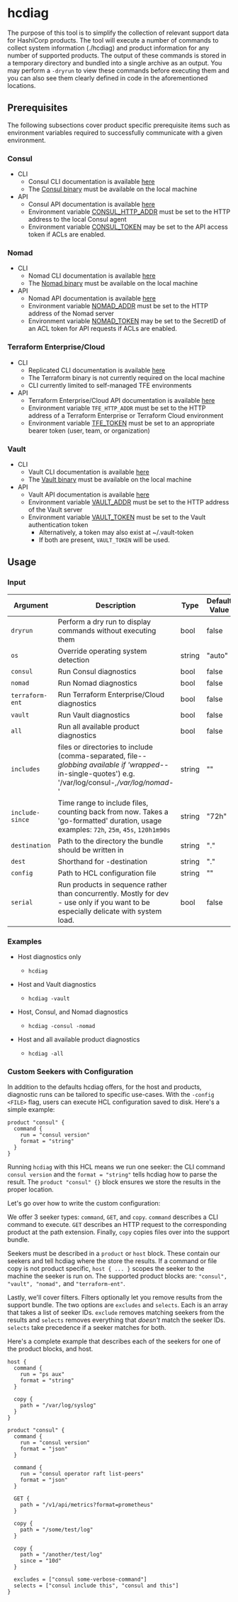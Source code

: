 # hcdiag

The purpose of this tool is to simplify the collection of relevant support data for HashiCorp products. The tool will execute a number of commands to collect system information (./hcdiag) and product information for any number of supported products. The output of these commands is stored in a temporary directory and bundled into a single archive as an output. You may perform a `-dryrun` to view these commands before executing them and you can also see them clearly defined in code in the aforementioned locations.

## Prerequisites

The following subsections cover product specific prerequisite items such as environment variables required to successfully communicate with a given environment.

### Consul

- CLI
    - Consul CLI documentation is available [here](https://www.consul.io/commands/index)
    - The [Consul binary](https://www.consul.io/downloads) must be available on the local machine
- API
    - Consul API documentation is available [here](https://www.consul.io/api-docs)
    - Environment variable [CONSUL_HTTP_ADDR](https://www.consul.io/commands#consul_http_addr) must be set to the HTTP address to the local Consul agent
    - Environment variable [CONSUL_TOKEN](https://www.consul.io/commands#consul_http_token) may be set to the API access token if ACLs are enabled.

### Nomad

- CLI
    - Nomad CLI documentation is available [here](https://www.nomadproject.io/docs/commands)
    - The [Nomad binary](https://www.nomadproject.io/downloads) must be available on the local machine
- API
    - Nomad API documentation is available [here](https://www.nomadproject.io/api-docs)
    - Environment variable [NOMAD_ADDR](https://www.nomadproject.io/docs/commands#nomad_addr) must be set to the HTTP address of the Nomad server
    - Environment variable [NOMAD_TOKEN](https://www.nomadproject.io/docs/commands#nomad_token) may be set to the SecretID of an ACL token for API requests if ACLs are enabled.

### Terraform Enterprise/Cloud

- CLI
    - Replicated CLI documentation is available [here](https://help.replicated.com/api/replicatedctl/)
    - The Terraform binary is not currently required on the local machine
    - CLI currently limited to self-managed TFE environments
- API
    - Terraform Enterprise/Cloud API documentation is available [here](https://www.terraform.io/docs/cloud/api/index.html)
    - Environment variable `TFE_HTTP_ADDR` must be set to the HTTP address of a Terraform Enterprise or Terraform Cloud environment
    - Environment variable [TFE_TOKEN](https://www.terraform.io/docs/cloud/api/index.html#authentication) must be set to an appropriate bearer token (user, team, or organization)

### Vault

- CLI
    - Vault CLI documentation is available [here](https://www.vaultproject.io/docs/commands)
    - The [Vault binary](https://www.vaultproject.io/downloads) must be available on the local machine
- API
    - Vault API documentation is available [here](https://www.vaultproject.io/api)
    - Environment variable [VAULT_ADDR](https://www.vaultproject.io/docs/commands#vault_addr) must be set to the HTTP address of the Vault server
    - Environment variable [VAULT_TOKEN](https://www.vaultproject.io/docs/commands#vault_token) must be set to the Vault authentication token
        - Alternatively, a token may also exist at ~/.vault-token
        - If both are present, `VAULT_TOKEN` will be used.

## Usage

### Input

| Argument | Description | Type | Default Value |
|----------|-------------|------| ------------- |
| `dryrun` | Perform a dry run to display commands without executing them | bool | false |
| `os` | Override operating system detection | string | "auto" |
| `consul` | Run Consul diagnostics | bool | false |
| `nomad` | Run Nomad diagnostics | bool | false |
| `terraform-ent` | Run Terraform Enterprise/Cloud diagnostics | bool | false |
| `vault` | Run Vault diagnostics | bool | false |
| `all` | Run all available product diagnostics | bool | false |
| `includes` | files or directories to include (comma-separated, file-*-globbing available if 'wrapped-*-in-single-quotes') e.g. '/var/log/consul-*,/var/log/nomad-*' | string | "" |
| `include-since` | Time range to include files, counting back from now. Takes a 'go-formatted' duration, usage examples: `72h`, `25m`, `45s`, `120h1m90s` | string | "72h" |
| `destination` | Path to the directory the bundle should be written in | string | "." |
| `dest` | Shorthand for -destination | string | "." |
| `config` | Path to HCL configuration file | string | "" |
| `serial` | Run products in sequence rather than concurrently. Mostly for dev - use only if you want to be especially delicate with system load. | bool | false |

###  Examples

- Host diagnostics only  
    - `hcdiag`

- Host and Vault diagnostics  
    - `hcdiag -vault`

- Host, Consul, and Nomad diagnostics  
    - `hcdiag -consul -nomad`

- Host and all available product diagnostics  
    - `hcdiag -all`


### Custom Seekers with Configuration
In addition to the defaults hcdiag offers, for the host and products, diagnostic runs can be tailored to specific
use-cases. With the `-config <FILE>` flag, users can execute HCL configuration saved to disk. Here's a simple example:

```
product "consul" {
  command {
    run = "consul version"
    format = "string"
  }
}
```

Running `hcdiag` with this HCL means we run one seeker: the CLI command `consul version` and the `format = "string"`
tells hcdiag how to parse the result. The `product "consul" {}` block ensures we store the results in the proper location.

Let's go over how to write the custom configuration:

We offer 3 seeker types: `command`, `GET`, and `copy`. `command` describes a CLI command to execute. `GET` describes an
HTTP request to the corresponding product at the path extension. Finally, `copy` copies files over into the support
bundle. 

Seekers must be described in a `product` or `host` block. These contain our seekers and tell hcdiag where the store the
results. If a command or file copy is not product specific, `host { ... }` scopes the seeker to the machine the seeker
is run on. The supported product blocks are: `"consul", "vault", "nomad",` and `"terraform-ent"`.

Lastly, we'll cover filters. Filters optionally let you remove results from the support bundle. The two options are
`excludes` and `selects`. Each is an array that takes a list of seeker IDs. `exclude` removes matching seekers from the
results and `selects` removes everything that _doesn't_ match the seeker IDs. `selects` take precedence if a seeker matches
for both.

Here's a complete example that describes each of the seekers for one of the product blocks, and host.

```hcl
host {
  command {
    run = "ps aux"
    format = "string"
  }
  
  copy {
    path = "/var/log/syslog"
  }
}

product "consul" {
  command {
    run = "consul version"
    format = "json"
  }

  command {
    run = "consul operator raft list-peers"
    format = "json"
  }

  GET {
    path = "/v1/api/metrics?format=prometheus"
  }

  copy {
    path = "/some/test/log"
  }

  copy {
    path = "/another/test/log"
    since = "10d"
  }

  excludes = ["consul some-verbose-command"]
  selects = ["consul include this", "consul and this"]
}
```
